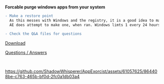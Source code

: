 **Forcable purge windows apps from your system**
```diff
- Make a restore point
  As this messes with Windows and the registry, it is a good idea to make a restore point
  AE does attempt to make one, when ran. Windows limts 1 every 24 hours

- Check the Q&A files for questions

```

[Download](https://github.com/ShadowWhisperer/AppExorcist/blob/main/AppExorcist.exe?raw=true)

[Questions / Answers](https://github.com/ShadowWhisperer/AppExorcist/blob/main/QA.txt)

<br>

https://github.com/ShadowWhisperer/AppExorcist/assets/61057625/864408be-c763-465b-bf0d-2fc0a1db03a4
